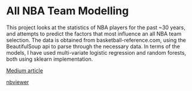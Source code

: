 # All NBA Team Modelling

This project looks at the statistics of NBA players for the past ~30 years, and attempts to predict the factors that most influence an all NBA team selection. The data is obtained from basketball-reference.com, using the BeautifulSoup api to parse through the necessary data. In terms of the models, I have used multi-variate logistic regression and random forests, both using sklearn implementation. 

[Medium article](https://jackycen78.medium.com/predicting-the-all-nba-teams-6868663dfc86)

[nbviewer](https://nbviewer.jupyter.org/github/jackycen78/allnba/blob/main/allNBA.ipynb)
